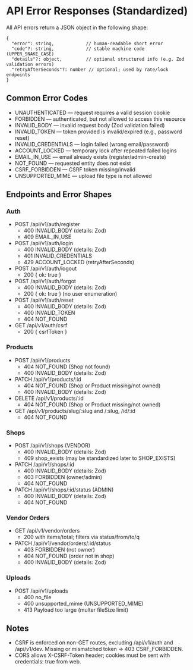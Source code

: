 # API Error Responses (Standardized)

All API errors return a JSON object in the following shape:

```
{
  "error": string,            // human-readable short error
  "code"?: string,            // stable machine code (UPPER_SNAKE_CASE)
  "details"?: object,         // optional structured info (e.g. Zod validation errors)
  "retryAfterSeconds"?: number // optional; used by rate/lock endpoints
}
```

## Common Error Codes

- UNAUTHENTICATED — request requires a valid session cookie
- FORBIDDEN — authenticated, but not allowed to access this resource
- INVALID_BODY — invalid request body (Zod validation failed)
- INVALID_TOKEN — token provided is invalid/expired (e.g., password reset)
- INVALID_CREDENTIALS — login failed (wrong email/password)
- ACCOUNT_LOCKED — temporary lock after repeated failed logins
- EMAIL_IN_USE — email already exists (register/admin-create)
- NOT_FOUND — requested entity does not exist
- CSRF_FORBIDDEN — CSRF token missing/invalid
- UNSUPPORTED_MIME — upload file type is not allowed

## Endpoints and Error Shapes

### Auth
- POST /api/v1/auth/register
  - 400 INVALID_BODY (details: Zod)
  - 409 EMAIL_IN_USE
- POST /api/v1/auth/login
  - 400 INVALID_BODY (details: Zod)
  - 401 INVALID_CREDENTIALS
  - 429 ACCOUNT_LOCKED (retryAfterSeconds)
- POST /api/v1/auth/logout
  - 200 { ok: true }
- POST /api/v1/auth/forgot
  - 400 INVALID_BODY (details: Zod)
  - 200 { ok: true } (no user enumeration)
- POST /api/v1/auth/reset
  - 400 INVALID_BODY (details: Zod)
  - 400 INVALID_TOKEN
  - 404 NOT_FOUND
- GET /api/v1/auth/csrf
  - 200 { csrfToken }

### Products
- POST /api/v1/products
  - 404 NOT_FOUND (Shop not found)
  - 400 INVALID_BODY (details: Zod)
- PATCH /api/v1/products/:id
  - 404 NOT_FOUND (Shop or Product missing/not owned)
  - 400 INVALID_BODY (details: Zod)
- DELETE /api/v1/products/:id
  - 404 NOT_FOUND (Shop or Product missing/not owned)
- GET /api/v1/products/slug/:slug and /:slug, /id/:id
  - 404 NOT_FOUND

### Shops
- POST /api/v1/shops (VENDOR)
  - 400 INVALID_BODY (details: Zod)
  - 409 shop_exists (may be standardized later to SHOP_EXISTS)
- PATCH /api/v1/shops/:id
  - 400 INVALID_BODY (details: Zod)
  - 403 FORBIDDEN (owner/admin)
  - 404 NOT_FOUND
- PATCH /api/v1/shops/:id/status (ADMIN)
  - 400 INVALID_BODY (details: Zod)
  - 404 NOT_FOUND

### Vendor Orders
- GET /api/v1/vendor/orders
  - 200 with items/total; filters via status/from/to/q
- PATCH /api/v1/vendor/orders/:id/status
  - 403 FORBIDDEN (not owner)
  - 404 NOT_FOUND (order not in shop)
  - 400 INVALID_BODY (details: Zod)

### Uploads
- POST /api/v1/uploads
  - 400 no_file
  - 400 unsupported_mime (UNSUPPORTED_MIME)
  - 413 Payload too large (multer fileSize limit)

## Notes
- CSRF is enforced on non-GET routes, excluding /api/v1/auth and /api/v1/dev. Missing or mismatched token → 403 CSRF_FORBIDDEN.
- CORS allows X-CSRF-Token header; cookies must be sent with credentials: true from web.
